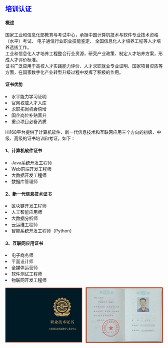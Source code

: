 ## <font color='blue'>培训认证</font>

#### 概述

国家工业和信息化部教育与考试中心，承担中国计算机技术与软件专业技术资格（水平）考试、 电子通信行业职业技能鉴定、 全国信息化人才培养工程等人才培养选拔工作。<br>
工业和信息化人才培养工程整合行业资源，研究产业政策、制定人才培养方案，形成人才评价标准。<br>
证书广泛应用于高校人才实践能力评价、人才求职就业专业证明、国家项目资质等方面，在国家数字化产业转型升级过程中发挥了积极的作用。
#### 证书优势
<li>水平能力学习证明</li>
<li>官网权威人才入库</li>
<li>求职拓岗机会倍增</li>
<li>国企岗位补贴晋升</li>
<li>重点项目必备资质</li>

Hi168平台提供了计算机软件、新一代信息技术和互联网应用三个方向的初级、中级、高级的证书培训和考证，如下：

#### 1、计算机软件证书
<li>Java系统开发工程师</li>
<li>Web前端开发工程师</li>
<li>大数据开发工程师</li>
<li>数据库管理师</li>

#### 2、新一代信息技术证书
<li>区块链开发工程师</li>
<li>人工智能应用师</li>
<li>大数据分析师</li>
<li>云运维工程师</li>
<li>智能系统开发工程师（Python）</li>

#### 3、互联网应用证书
<li>电子商务师</li>
<li>平面设计师</li>
<li>全媒体运营师</li>
<li>软件测试工程师</li>
<li>物联网开发工程师</li>

![alt text](./09/trainingcertification.png)
